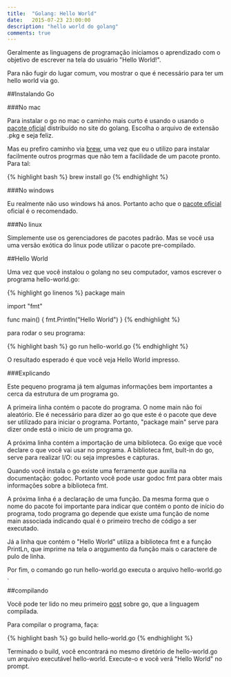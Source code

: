 ```yaml
---
title:  "Golang: Hello World"
date:   2015-07-23 23:00:00
description: "hello world do golang"
comments: true
---
```


Geralmente as linguagens de programação iniciamos o aprendizado com o objetivo de escrever na tela do usuário "Hello World!".

Para não fugir do lugar comum, vou mostrar o que é necessário para ter um hello world via go.

##Instalando Go

###No mac

Para instalar o go no mac o caminho mais curto é usando o usando o [pacote oficial][golang-dl] distribuído no site do golang.
Escolha o arquivo de extensão .pkg e seja feliz.

Mas eu prefiro caminho via [brew][brew-home], uma vez que eu o utilizo para instalar facilmente outros progrmas que não tem a facilidade
de um pacote pronto. Para tal:

{% highlight bash %}
brew install go
{% endhighlight %}

###No windows

Eu realmente não uso windows há anos. Portanto acho que o [pacote oficial][golang-dl] oficial é o recomendado.

###No linux

Simplemente use os gerenciadores de pacotes padrão. Mas se você usa uma versão exótica do linux pode utilizar o
pacote pre-compilado.
 
##Hello World

Uma vez que você instalou o golang no seu computador, vamos escrever o programa hello-world.go:

{% highlight go linenos %}
package main

import "fmt"

func main() {
    fmt.Println("Hello World")
}
{% endhighlight %}

para rodar o seu programa:

{% highlight bash %}
go run hello-world.go
{% endhighlight %}

O resultado esperado é que você veja Hello World impresso.

###Explicando

Este pequeno programa já tem algumas informações bem importantes a cerca da estrutura de um programa go. 

A primeira linha contém o pacote do programa. O nome main não foi aleatório. Ele é necessário para dizer ao go que este é o pacote
que deve ser utilizado para iniciar o programa. Portanto, "package main" serve para dizer onde está o inicio de um programa go.

A próxima linha contém a importação de uma biblioteca. Go exige que você declare o que você vai usar no programa. A biblioteca
fmt, bult-in do go, serve para realizar I/O: ou seja impresões e capturas.

Quando você instala o go existe uma ferramente que auxilia na documentação: godoc. Portanto você pode usar godoc fmt para obter
 mais informações sobre a biblioteca fmt.
 
A próxima linha é a declaração de uma função. Da mesma forma que o nome do pacote foi importante para indicar que contém o
ponto de início do programa, todo programa go depende que existe uma função de nome main associada indicando qual é o
primeiro trecho de código a ser executado.

Já a linha que contém o "Hello World" utiliza a biblioteca fmt e a função PrintLn, que imprime na tela o arqgumento da função
 mais o caractere de pulo de linha.
  
Por fim, o comando go run hello-world.go executa o arquivo hello-world.go . 

##compilando

Você pode ter lido no meu primeiro <a href="/iniciando-os-estudos-em-go/">post</a> sobre go, que a linguagem
compilada. 

Para compilar o programa, faça:

{% highlight bash %}
go build hello-world.go
{% endhighlight %}

Terminado o build, você encontrará no mesmo diretório de hello-world.go um arquivo executável hello-world. Execute-o e você
verá "Hello World" no prompt. 

[golang-dl]: https://golang.org/dl/
[brew-home]: http://brew.sh
